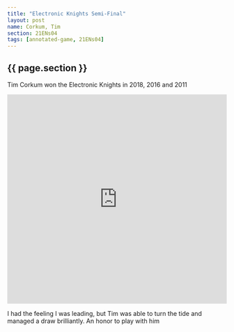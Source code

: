```yaml
---
title: "Electronic Knights Semi-Final"
layout: post
name: Corkum, Tim
section: 21ENs04
tags: [annotated-game, 21ENs04]
---
```

<h2>{{ page.section }}</h2>

Tim Corkum won the Electronic Knights in 2018, 2016 and 2011

<div style="display: flex; justify-content: center;">
  <iframe style='border: 0;' width='760px' height='480px' src='https://share.chessbase.com/SharedGames/frame/?p=n0EWyBbXH+TTThRmlQLPFiUsvofXin0Urx7Nn8oIs1nlKWWjEvUJCIz6WV0XLPpo'></iframe>
</div>

I had the feeling I was leading, but Tim was able to turn the tide and managed a draw brilliantly. An honor to play with him
